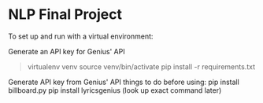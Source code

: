 # NLP Final Project

To set up and run with a virtual environment:

Generate an API key for Genius' API

> virtualenv venv
> source venv/bin/activate
> pip install -r requirements.txt

Generate API key from Genius' API
things to do before using:
pip install billboard.py
pip install lyricsgenius (look up exact command later)